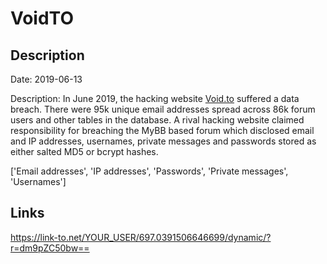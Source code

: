 # VoidTO

## Description

Date: 2019-06-13

Description:
In June 2019, the hacking website <a href="https://void.to/" target="_blank" rel="noopener">Void.to</a> suffered a data breach. There were 95k unique email addresses spread across 86k forum users and other tables in the database. A rival hacking website claimed responsibility for breaching the MyBB based forum which disclosed email and IP addresses, usernames, private messages and passwords stored as either salted MD5 or bcrypt hashes.


['Email addresses', 'IP addresses', 'Passwords', 'Private messages', 'Usernames']

## Links

https://link-to.net/YOUR_USER/697.0391506646699/dynamic/?r=dm9pZC50bw==
